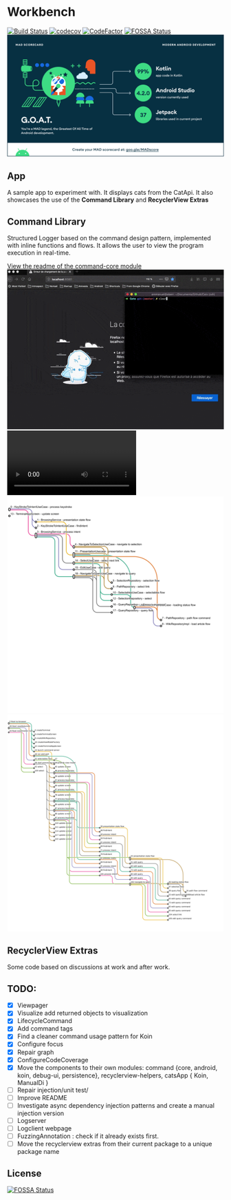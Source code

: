 # Workbench

[![Build Status](https://travis-ci.com/alaeri/Workbench.svg?branch=master)](https://travis-ci.com/alaeri/Workbench)
[![codecov](https://codecov.io/gh/alaeri/Workbench/branch/master/graph/badge.svg)](https://codecov.io/gh/alaeri/Workbench)
[![CodeFactor](https://www.codefactor.io/repository/github/alaeri/workbench/badge)](https://www.codefactor.io/repository/github/alaeri/workbench)
[![FOSSA Status](https://app.fossa.com/api/projects/git%2Bgithub.com%2Falaeri%2FWorkbench.svg?type=shield)](https://app.fossa.com/projects/git%2Bgithub.com%2Falaeri%2FWorkbench?ref=badge_shield)
[![Mad Scorecard](/doc/mad_scorecard/summary.png)]()

## App

A sample app to experiment with. It displays cats from the CatApi. It also showcases the use of the **Command Library** and **RecyclerView Extras**

## Command Library

Structured Logger based on the command design pattern, implemented with inline functions and flows.
It allows the user to view the program execution in real-time.

[View the readme of the command-core module](/command-core/README.md)
![Gif](/doc/command-demo-20201209.gif)
![Small demonstration (french voiceover - old version)](command-demo-20201203.mov)
![Grouped commands visualization](/doc/grouped-commands-20201205.png)
![Commands visualisations](/doc/commands-graph-20201205-8.png)
## RecyclerView Extras

Some code based on discussions at work and after work.

## TODO:

* [X] Viewpager
* [X] Visualize add returned objects to visualization
* [X] LifecycleCommand
* [X] Add command tags
* [X] Find a cleaner command usage pattern for Koin
* [X] Configure focus
* [X] Repair graph
* [X] ConfigureCodeCoverage
* [X] Move the components to their own modules: command {core, android, koin, debug-ui, persistence}, recyclerview-helpers, catsApp { Koin, ManualDi } 
* [ ] Repair injection/unit test/
* [ ] Improve README
* [ ] Investigate async dependency injection patterns and create a manual injection version
* [ ] Logserver
* [ ] Logclient webpage
* [ ] FuzzingAnnotation : check if it already exists first.
* [ ] Move the recyclerview extras from their current package to a unique package name

## License
[![FOSSA Status](https://app.fossa.com/api/projects/git%2Bgithub.com%2Falaeri%2FWorkbench.svg?type=large)](https://app.fossa.com/projects/git%2Bgithub.com%2Falaeri%2FWorkbench?ref=badge_large)
